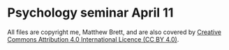# Psychology seminar April 11

All files are copyright me, Matthew Brett, and are also covered by
[Creative Commons Attribution 4.0 International Licence (CC BY
4.0)](http://creativecommons.org/licenses/by/4.0).
